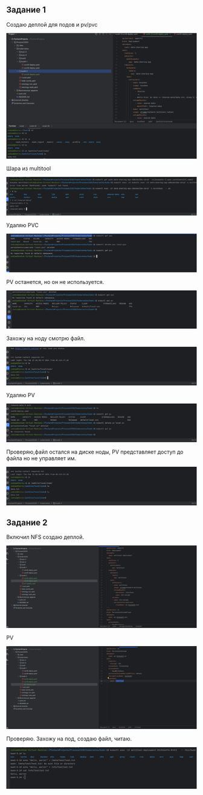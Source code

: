 ## Задание 1

Создаю деплой для подов и pv/pvc

![819135ee389a20b934fb582763492ad8.png](../_resources/819135ee389a20b934fb582763492ad8-8.png)

Шара из multitool

![ff05e6b5274eab9d503f49760bcd8434.png](../_resources/ff05e6b5274eab9d503f49760bcd8434-8.png)

Удаляю PVC

![6a1c5276bf2aea35c77334747ca29be8.png](../_resources/6a1c5276bf2aea35c77334747ca29be8-8.png)

PV останется, но он не используется.

![9ba662aaba19ad7f7a5d932a8942e7ba.png](../_resources/9ba662aaba19ad7f7a5d932a8942e7ba-8.png)

Захожу на ноду смотрю файл.

![1712db60c7b7e1ee7a24e41c46f64d70.png](../_resources/1712db60c7b7e1ee7a24e41c46f64d70-8.png)


Удаляю PV

![317fd5295b55de87db2889c5362f5ad4.png](../_resources/317fd5295b55de87db2889c5362f5ad4-8.png)

Проверяю,файл остался на диске ноды, PV представляет доступ до файла но не управляет им.

![16cf791f78c75edd57a574a883112353.png](../_resources/16cf791f78c75edd57a574a883112353-8.png)

## Задание 2

Включил NFS создаю деплой.

![3fdcb79b304709ae827c0f74d22e377e.png](../_resources/3fdcb79b304709ae827c0f74d22e377e-8.png)

PV

![14853d30cc3a59444599fec0f548c513.png](../_resources/14853d30cc3a59444599fec0f548c513-8.png)

Проверяю. Захожу на под, создаю файл, читаю.

![f0b7e5d8d30c7b64d3f138d7b5a0fed6.png](../_resources/f0b7e5d8d30c7b64d3f138d7b5a0fed6-8.png)
